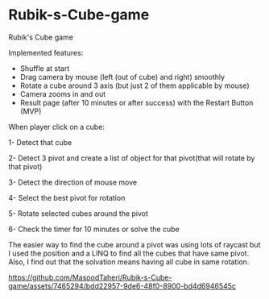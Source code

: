 # Rubik-s-Cube-game
Rubik's Cube game

Implemented features:
-	Shuffle at start
-	Drag camera by mouse (left (out of cube) and right) smoothly
-	Rotate a cube around 3 axis (but just 2 of them applicable by mouse)
-	Camera zooms in and out
-	Result page (after 10 minutes or after success) with the Restart Button (MVP)


When player click on a cube:

1-	Detect that cube

2-	Detect 3 pivot and create a list of object for that pivot(that will rotate by that pivot)

3-	Detect the direction of mouse move

4-	Select the best pivot for rotation

5-	Rotate selected cubes around the pivot

6-	Check the timer for 10 minutes or solve the cube


The easier way to find the cube around a pivot was using lots of raycast but I used the position and a LINQ to find all the cubes that have same pivot.
Also, I find out that the solvation means having all cube in same rotation.




https://github.com/MasoodTaheri/Rubik-s-Cube-game/assets/7465294/bdd22957-9de6-48f0-8900-bd4d6946545c


